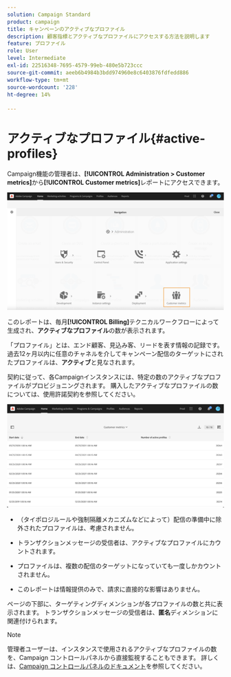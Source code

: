 ```yaml
---
solution: Campaign Standard
product: campaign
title: キャンペーンのアクティブなプロファイル
description: 顧客指標とアクティブなプロファイルにアクセスする方法を説明します
feature: プロファイル
role: User
level: Intermediate
exl-id: 22516348-7695-4579-99eb-480e5b723ccc
source-git-commit: aeeb6b4984b3bdd974960e8c6403876fdfedd886
workflow-type: tm+mt
source-wordcount: '228'
ht-degree: 14%

---
```


# アクティブなプロファイル{#active-profiles}

Campaign機能の管理者は、**[!UICONTROL Administration > Customer metrics]**&#x200B;から&#x200B;**[!UICONTROL Customer metrics]**&#x200B;レポートにアクセスできます。

![](assets/audience_customer_metrics.png)

このレポートは、毎月&#x200B;**[!UICONTROL Billing]**&#x200B;テクニカルワークフローによって生成され、**アクティブなプロファイル**&#x200B;の数が表示されます。

「プロファイル」とは、エンド顧客、見込み客、リードを表す情報の記録です。 過去12ヶ月以内に任意のチャネルを介してキャンペーン配信のターゲットにされたプロファイルは、**アクティブ**&#x200B;と見なされます。

契約に従って、各Campaignインスタンスには、特定の数のアクティブなプロファイルがプロビジョニングされます。 購入したアクティブなプロファイルの数については、使用許諾契約を参照してください。

![](assets/audience_active_profiles_list.png)



* （タイポロジルールや強制隔離メカニズムなどによって）配信の準備中に除外されたプロファイルは、考慮されません。

* トランザクションメッセージの受信者は、アクティブなプロファイルにカウントされます。

* プロファイルは、複数の配信のターゲットになっていても一度しかカウントされません。

* このレポートは情報提供のみで、請求に直接的な影響はありません。

ページの下部に、ターゲティングディメンションが各プロファイルの数と共に表示されます。 トランザクションメッセージの受信者は、**匿名**&#x200B;ディメンションに関連付けられます。

>[!NOTE]
>
>管理者ユーザーは、インスタンスで使用されるアクティブなプロファイルの数を、Campaign コントロールパネルから直接監視することもできます。 詳しくは、[Campaign コントロールパネルのドキュメント](https://experienceleague.adobe.com/docs/control-panel/using/performance-monitoring/active-profiles-monitoring.html?lang=ja)を参照してください。

